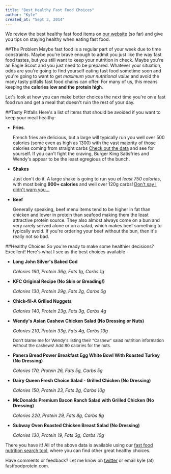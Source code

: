 ```yaml
---
title: "Best Healthy Fast Food Choices"
author: "Kyle"
created_at: "Sept 3, 2014"
---
```


We review the best healthy fast food items on [our website](http://www.fastfoodprotein.com/search) (so far) and give you tips on staying healthy when eating fast food.

<!--more-->

##The Problem
Maybe fast food is a regular part of your week due to time constraints. Maybe you're brave enough to admit you just like the way fast food tastes, but you still want to keep your nutrition in check. Maybe you're an Eagle Scout and you just need to be prepared. Whatever your situation, odds are you're going to find yourself eating fast food sometime soon and you're going to want to get *maximum your nutritional value* and avoid the many tasty pitfalls fast food chains can offer. For many of us, this means keeping the **calories low and the protein high**.

Let's look at how you can make better choices the next time you're on a fast food run and get a meal that doesn't ruin the rest of your day.

##Tasty Pitfalls
Here's a list of items that should be avoided if you want to keep your meal healthy-

* **Fries**. 

	French fries are delicious, but a large will typically run you well over 500 calories (some even as high as 1300) with the vast majority of those calories coming from straight carbs [Check out the data](http://www.fastfoodprotein.com/search?company_list%5Blist%5D%5B%5D=&food_name=fries&protein=&max_cals=&max_carbs=&max_fat=&search=Compare) and see for yourself. If you can't fight the craving, Burger King Satisfries and Wendy's appear to be the least egregious of the bunch.
	
* **Shakes**

	Just don't do it. A large shake is going to run you *at least 750 calories*, with most being **900+ calories** and well over 120g carbs! [Don't say I didn't warn you...](http://www.fastfoodprotein.com/search?company_list%5Blist%5D%5B%5D=&food_name=shake&protein=&max_cals=&max_carbs=&max_fat=&search=Compare)
	
* **Beef**

	Generally speaking, beef menu items tend to be higher in fat than chicken and lower in protein than seafood making them the least attractive protein source. They also almost always come on a bun and very rarely served alone or on a salad, which makes beef something to typically avoid. If you're ordering your beef without the bun, then it's really not so bad.
	
##Healthy Choices
So you're ready to make some healthier decisions? Excellent! Here's what I see as the best choices available -

* **Long John Silver's Baked Cod**

	*Calories 160, Protein 36g, Fats 1g, Carbs 1g*

* **KFC Original Recipe (No Skin or Breading!)**

	*Calories 130, Protein 29g, Fats 2g, Carbs 0g*
	
* **Chick-fil-A Grilled Nuggets**

	*Calories 140, Protein 23g, Fats 3g, Carbs 4g*

* **Wendy's Asian Cashew Chicken Salad (No Dressing or Nuts)**

	*Calories 210, Protein 33g, Fats 4g, Carbs 13g* 
	
	<font size="2">Don't blame me for Wendy's listing their "Cashew" salad nutrition information without the cashews! Add 80 calories for the nuts.</font>

* **Panera Bread Power Breakfast Egg White Bowl With Roasted Turkey (No Dressing)**

	*Calories 170, Protein 26, Fats 5g, Carbs 5g* 

* **Dairy Queen Fresh Choice Salad - Grilled Chicken (No Dressing)**

	*Calories 150, Protein 23, Fats 2g, Carbs 10g* 
	
* **McDonalds Premium Bacon Ranch Salad with Grilled Chicken (No Dressing)**

	*Calories 220, Protein 29, Fats 8g, Carbs 8g* 
	
* **Subway Oven Roasted Chicken Breast Salad (No Dressing)**

	*Calories 130, Protein 19, Fats 3g, Carbs 10g* 
	
There you have it! All of the above data is available using our [fast food nutrition search tool](http://www.fastfoodprotein.com/search), where you can find other great healthy choices.

Have comments or feedback? Let me know on [twitter](https://twitter.com/FastFoodProtein) or email kyle (at) fastfoodprotein.com.
